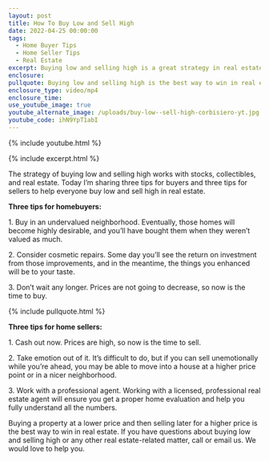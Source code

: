 ```yaml
---
layout: post
title: How To Buy Low and Sell High
date: 2022-04-25 00:00:00
tags:
  - Home Buyer Tips
  - Home Seller Tips
  - Real Estate
excerpt: Buying low and selling high is a great strategy in real estate.
enclosure:
pullquote: Buying low and selling high is the best way to win in real estate.
enclosure_type: video/mp4
enclosure_time:
use_youtube_image: true
youtube_alternate_image: /uploads/buy-low--sell-high-corbisiero-yt.jpg
youtube_code: ihN9YpT1abI
---
```

{% include youtube.html %}

{% include excerpt.html %}

The strategy of buying low and selling high works with stocks, collectibles, and real estate. Today I’m sharing three tips for buyers and three tips for sellers to help everyone buy low and sell high in real estate.

**Three tips for homebuyers:**

1\. Buy in an undervalued neighborhood. Eventually, those homes will become highly desirable, and you’ll have bought them when they weren’t valued as much.

2\. Consider cosmetic repairs. Some day you’ll see the return on investment from those improvements, and in the meantime, the things you enhanced will be to your taste.

3\. Don’t wait any longer. Prices are not going to decrease, so now is the time to buy.&nbsp;

{% include pullquote.html %}

**Three tips for home sellers:**

1\. Cash out now. Prices are high, so now is the time to sell.

2\. Take emotion out of it. It’s difficult to do, but if you can sell unemotionally while you’re ahead, you may be able to move into a house at a higher price point or in a nicer neighborhood.&nbsp;

3\. Work with a professional agent. Working with a licensed, professional real estate agent will ensure you get a proper home evaluation and help you fully understand all the numbers.&nbsp;

Buying a property at a lower price and then selling later for a higher price is the best way to win in real estate. If you have questions about buying low and selling high or any other real estate-related matter, call or email us. We would love to help you.
